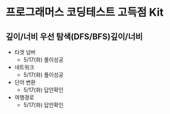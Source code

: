 # 프로그래머스 코딩테스트 고득점 Kit

## 깊이/너비 우선 탐색(DFS/BFS)깊이/너비

- 타겟 넘버
  - 5/17(화) 풀이성공
- 네트워크
  - 5/17(화) 풀이성공
- 단어 변환
  - 5/17(화) 답안확인
- 여행경로
  - 5/17(화) 답안확인
